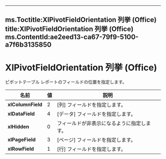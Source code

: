 

---
ms.Toctitle:XlPivotFieldOrientation 列挙 (Office)
title:XlPivotFieldOrientation 列挙 (Office)
ms.ContentId:ae2eed13-ca67-79f9-5100-a7f6b3135850
---
# XlPivotFieldOrientation 列挙 (Office)




ピボットテーブル レポートのフィールドの位置を指定します。

|**名前**|**値**|**説明**|
|---|---|---|
|**xlColumnField**|2|[列] フィールドを指定します。|
|**xlDataField**|4|[データ] フィールドを指定します。|
|**xlHidden**|0|フィールドが非表示になるように指定します。|
|**xlPageField**|3|[ページ] フィールドを指定します。|
|**xlRowField**|1|[行] フィールドを指定します。|




